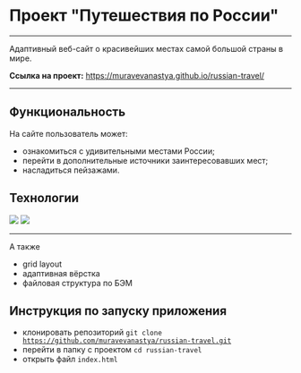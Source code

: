 # Проект "Путешествия по России"

---

Адаптивный веб-сайт о красивейших местах самой большой страны в мире.

__Ссылка на проект:__ https://muravevanastya.github.io/russian-travel/

---

## Функциональность
На сайте пользователь может:
* ознакомиться с удивительными местами России;
* перейти в дополнительные источники заинтересовавших мест;
* насладиться пейзажами.

## Технологии
<div>
  <img src="https://img.shields.io/badge/HTML5-red?style=for-the-badge&logo=HTML5&logoColor=white"/>
  <img src="https://img.shields.io/badge/CSS3-teal?style=for-the-badge&logo=CSS3&logoColor=white"/>
</div>

---
А также

* grid layout
* адаптивная вёрстка
* файловая структура по БЭМ

## Инструкция по запуску приложения
* клонировать репозиторий <code>git clone https://github.com/muravevanastya/russian-travel.git</code>
* перейти в папку с проектом <code>cd russian-travel</code>
* открыть файл <code>index.html</code>
